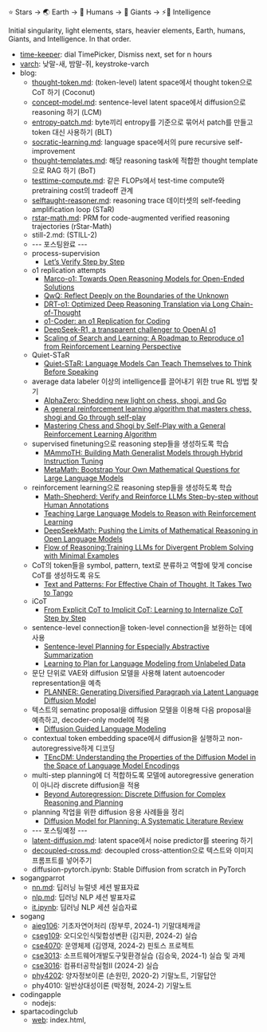 ⭐ Stars → 🌏 Earth → 👫 Humans → 👣 Giants → ⚡🧠 Intelligence

Initial singularity, light elements, stars, heavier elements, Earth, humans, Giants, and Intelligence. In that order.

- [time-keeper](https://github.com/star-bits/time-keeper): dial TimePicker, Dismiss next, set for n hours
- [varch](https://github.com/star-bits/varch): 낮말-새, 밤말-쥐, keystroke-varch
- blog:
  - [thought-token.md](https://github.com/star-bits/blog/blob/main/thought-token.md): (token-level) latent space에서 thought token으로 CoT 하기 (Coconut)
  - [concept-model.md](https://github.com/star-bits/blog/blob/main/concept-model.md): sentence-level latent space에서 diffusion으로 reasoning 하기 (LCM)
  - [entropy-patch.md](https://github.com/star-bits/blog/blob/main/entropy-patch.md): byte끼리 entropy를 기준으로 묶어서 patch를 만들고 token 대신 사용하기 (BLT)
  - [socratic-learning.md](https://github.com/star-bits/blog/blob/main/socratic-learning.md): language space에서의 pure recursive self-improvement
  - [thought-templates.md](https://github.com/star-bits/blog/blob/main/thought-templates.md): 해당 reasoning task에 적합한 thought template으로 RAG 하기 (BoT)
  - [testtime-compute.md](https://github.com/star-bits/blog/blob/main/testtime-compute.md): 같은 FLOPs에서 test-time compute와 pretraining cost의 tradeoff 관계
  - [selftaught-reasoner.md](https://github.com/star-bits/blog/blob/main/selftaught-reasoner.md): reasoning trace 데이터셋의 self-feeding amplification loop (STaR)
  - [rstar-math.md](https://github.com/star-bits/blog/blob/main/rstar-math.md): PRM for code-augmented verified reasoning trajectories (rStar-Math)
  - still-2.md: (STILL-2)
  - --- 포스팅완료 ---
  - process-supervision
    - [Let’s Verify Step by Step](https://arxiv.org/pdf/2305.20050)
  - o1 replication attempts
    - [Marco-o1: Towards Open Reasoning Models for Open-Ended Solutions](https://arxiv.org/pdf/2411.14405)
    - [QwQ: Reflect Deeply on the Boundaries of the Unknown](https://qwenlm.github.io/blog/qwq-32b-preview/)
    - [DRT-o1: Optimized Deep Reasoning Translation via Long Chain-of-Thought](https://arxiv.org/pdf/2412.17498)
    - [o1-Coder: an o1 Replication for Coding](https://arxiv.org/pdf/2412.00154)
    - [DeepSeek-R1, a transparent challenger to OpenAI o1](https://www.deeplearning.ai/the-batch/deepseek-r1-a-transparent-challenger-to-openai-o1/)
    - [Scaling of Search and Learning: A Roadmap to Reproduce o1 from Reinforcement Learning Perspective](https://arxiv.org/pdf/2412.14135)
  - Quiet-STaR
    - [Quiet-STaR: Language Models Can Teach Themselves to Think Before Speaking](https://arxiv.org/pdf/2403.09629)
  - average data labeler 이상의 intelligence를 끌어내기 위한 true RL 방법 찾기
    - [AlphaZero: Shedding new light on chess, shogi, and Go](https://deepmind.google/discover/blog/alphazero-shedding-new-light-on-chess-shogi-and-go/)
    - [A general reinforcement learning algorithm that masters chess, shogi and Go through self-play](https://storage.googleapis.com/deepmind-media/DeepMind.com/Blog/alphazero-shedding-new-light-on-chess-shogi-and-go/alphazero_preprint.pdf)
    - [Mastering Chess and Shogi by Self-Play with a General Reinforcement Learning Algorithm](https://arxiv.org/pdf/1712.01815)
  - supervised finetuning으로 reasoning step들을 생성하도록 학습
    - [MAmmoTH: Building Math Generalist Models through Hybrid Instruction Tuning](https://arxiv.org/pdf/2309.05653)
    - [MetaMath: Bootstrap Your Own Mathematical Questions for Large Language Models](https://arxiv.org/pdf/2309.12284)
  - reinforcement learning으로 reasoning step들을 생성하도록 학습
    - [Math-Shepherd: Verify and Reinforce LLMs Step-by-step without Human Annotations](https://arxiv.org/pdf/2312.08935)
    - [Teaching Large Language Models to Reason with Reinforcement Learning](https://arxiv.org/pdf/2403.04642)
    - [DeepSeekMath: Pushing the Limits of Mathematical Reasoning in Open Language Models](https://arxiv.org/pdf/2402.03300)
    - [Flow of Reasoning:Training LLMs for Divergent Problem Solving with Minimal Examples](https://arxiv.org/pdf/2406.05673)
  - CoT의 token들을 symbol, pattern, text로 분류하고 역할에 맞게 concise CoT를 생성하도록 유도
    - [Text and Patterns: For Effective Chain of Thought, It Takes Two to Tango](https://arxiv.org/pdf/2209.07686)
  - iCoT
    - [From Explicit CoT to Implicit CoT: Learning to Internalize CoT Step by Step](https://arxiv.org/pdf/2405.14838)
  - sentence-level connection을 token-level connection을 보완하는 데에 사용
    - [Sentence-level Planning for Especially Abstractive Summarization](https://aclanthology.org/2021.newsum-1.1.pdf)
    - [Learning to Plan for Language Modeling from Unlabeled Data](https://arxiv.org/pdf/2404.00614)
  - 문단 단위로 VAE와 diffusion 모델을 사용해 latent autoencoder representation을 예측
    - [PLANNER: Generating Diversified Paragraph via Latent Language Diffusion Model](https://arxiv.org/pdf/2306.02531)
  - 텍스트의 sematinc proposal을 diffusion 모델을 이용해 다음 proposal을 예측하고, decoder-only model에 적용
    - [Diffusion Guided Language Modeling](https://arxiv.org/pdf/2408.04220)
  - contextual token embedding space에서 diffusion을 실행하고 non-autoregressive하게 디코딩
    - [TEncDM: Understanding the Properties of the Diffusion Model in the Space of Language Model Encodings](https://arxiv.org/pdf/2402.19097)
  - multi-step planning에 더 적합하도록 모델에 autoregressive generation이 아니라 discrete diffusion을 적용
    - [Beyond Autoregression: Discrete Diffusion for Complex Reasoning and Planning](https://arxiv.org/pdf/2410.14157)
  - planning 작업을 위한 diffusion 응용 사례들을 정리
    - [Diffusion Model for Planning: A Systematic Literature Review](https://arxiv.org/pdf/2408.10266)
  - --- 포스팅예정 ---
  - [latent-diffusion.md](https://github.com/star-bits/blog/blob/main/latent-diffusion.md): latent space에서 noise predictor를 steering 하기
  - [decoupled-cross.md](https://github.com/star-bits/blog/blob/main/decoupled-cross.md): decoupled cross-attention으로 텍스트와 이미지 프롬프트를 넣어주기
  - diffusion-pytorch.ipynb: Stable Diffusion from scratch in PyTorch
- sogangparrot
  - [nn.md](https://github.com/star-bits/sogangparrot/blob/main/nn.md): 딥러닝 뉴럴넷 세션 발표자료
  - [nlp.md](https://github.com/star-bits/sogangparrot/blob/main/nlp.md): 딥러닝 NLP 세션 발표자료
  - [it.ipynb](https://colab.research.google.com/github/star-bits/sogangparrot/blob/main/it.ipynb): 딥러닝 NLP 세션 실습자료
- sogang
  - [aieg106](https://github.com/star-bits/sogang-aieg106): 기초자연어처리 (장부루, 2024-1) 기말대체캐글
  - [cseg109](https://github.com/star-bits/sogang-cseg109): 오디오인식및합성변환 (김지환, 2024-2) 실습
  - [cse4070](https://github.com/star-bits/sogang-cse4070): 운영체제 (김영재, 2024-2) 핀토스 프로젝트
  - [cse3013](https://github.com/star-bits/sogang-cse3013): 소프트웨어개발도구및환경실습 (김승욱, 2024-1) 실습 및 과제
  - [cse3016](https://github.com/star-bits/sogang-cse3016): 컴퓨터공학실험II (2024-2) 실습
  - [phy4202](https://github.com/star-bits/sogang-phy4202): 양자정보이론 (손원민, 2020-2) 기말노트, 기말답안
  - phy4010: 일반상대성이론 (박정혁, 2024-2) 기말노트
- codingapple
  - nodejs:
- spartacodingclub
  - [web](https://github.com/star-bits/sparta-coding-club-web): index.html, <style>, <script>, app.py, Flask, MongoDB, GET, POST, bs4, AWS
  - [app](https://github.com/star-bits/sparta-coding-club-app): flutter, StatelessWidget, StatefulWidget, Provider, SharedPreferences, async
- [ui-time](https://github.com/star-bits/ui-time): add a 15-minute countdown timer in the macOS menu bar
- [prettyURL](https://github.com/star-bits/prettyURL): Click the extension icon to copy human readable URL.
- [giftMacro](https://github.com/star-bits/giftMacro): 카톡 단톡방 기프티콘 선착순 선물하기를 (거의) 항상 1등으로 받게 해주는 매크로
- [sort-into-subfolders](https://github.com/star-bits/sort-into-subfolders): Sort files by date created, date modified, content created (EXIF)
